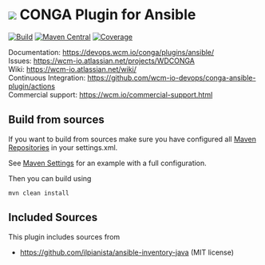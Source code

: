 <img src="https://wcm.io/images/favicon-16@2x.png"/> CONGA Plugin for Ansible
======
[![Build](https://github.com/wcm-io-devops/conga-ansible-plugin/workflows/Build/badge.svg?branch=develop)](https://github.com/wcm-io-devops/conga-ansible-plugin/actions?query=workflow%3ABuild+branch%3Adevelop)
[![Maven Central](https://maven-badges.herokuapp.com/maven-central/io.wcm.devops.conga.plugins/io.wcm.devops.conga.plugins.ansible/badge.svg)](https://maven-badges.herokuapp.com/maven-central/io.wcm.devops.conga.plugins/io.wcm.devops.conga.plugins.ansible)
[![Coverage](https://sonarcloud.io/api/project_badges/measure?project=wcm-io-devops_conga-ansible-plugin&metric=coverage)](https://sonarcloud.io/summary/new_code?id=wcm-io-devops_conga-ansible-plugin)

Documentation: https://devops.wcm.io/conga/plugins/ansible/<br/>
Issues: https://wcm-io.atlassian.net/projects/WDCONGA<br/>
Wiki: https://wcm-io.atlassian.net/wiki/<br/>
Continuous Integration: https://github.com/wcm-io-devops/conga-ansible-plugin/actions<br/>
Commercial support: https://wcm.io/commercial-support.html


## Build from sources

If you want to build from sources make sure you have configured all [Maven Repositories](https://devops.wcm.io/maven.html) in your settings.xml.

See [Maven Settings](https://github.com/wcm-io-devops/conga-ansible-plugin/blob/develop/.maven-settings.xml) for an example with a full configuration.

Then you can build using

```
mvn clean install
```


## Included Sources

This plugin includes sources from

* https://github.com/ilpianista/ansible-inventory-java (MIT license)
